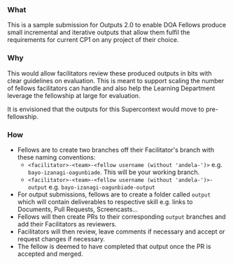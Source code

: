 ### What
This is a sample submission for Outputs 2.0 to enable DOA Fellows produce small incremental and iterative outputs that allow them fulfil the requirements for current CP1 on any project of their choice.

### Why
This would allow facilitators review these produced outputs in bits with clear guidelines on evaluation. This is meant to support scaling the number of fellows facilitators can handle and also help the Learning Department leverage the fellowship at large for evaluation.

It is envisioned that the outputs for this Supercontext would move to pre-fellowship.

### How 
- Fellows are to create two branches off their Facilitator's branch with these naming conventions:
  - `<facilitator>-<team>-<fellow username (without 'andela-')>` e.g. `bayo-izanagi-oagunbiade`. This will be your working branch.
  - `<facilitator>-<team>-<fellow username (without 'andela-')>-output` e.g. `bayo-izanagi-oagunbiade-output`
- For output submissions, fellows are to create a folder called `output` which will contain deliverables to respective skill e.g. links to Documents, Pull Requests, Screencasts...
- Fellows will then create PRs to their corresponding `output` branches and add their Facilitators as reviewers.
- Facilitators will then review, leave comments if necessary and accept or request changes if necessary.
- The fellow is deemed to have completed that output once the PR is accepted and merged.
